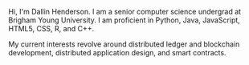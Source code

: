 Hi, I'm Dallin Henderson. I am a senior computer science undergrad at Brigham Young University. I am proficient in Python, Java, JavaScript, HTML5, CSS, R, and C++. 

My current interests revolve around distributed ledger and blockchain development, distributed application design, and smart contracts.
